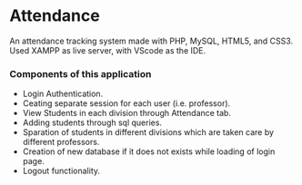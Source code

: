# Attendance
An attendance tracking system made with PHP, MySQL, HTML5, and CSS3. 
Used XAMPP as live server, with VScode as the IDE.
 
### Components of this application
- Login Authentication.
- Ceating separate session for each user (i.e. professor).
- View Students in each division through Attendance tab.
- Adding students through sql queries.
- Sparation of students in different divisions which are taken care by different professors.
- Creation of new database if it does not exists while loading of login page.
- Logout functionality.
